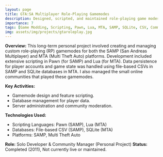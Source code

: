 ```yaml
---
layout: page
title: GTA:SA Multiplayer Role-Playing Gamemodes
description: Designed, scripted, and maintained role-playing game modes for Grand Theft Auto San Andreas Multiplayer (SAMP) and Multi Theft Auto (MTA), fostering small online player communities.
importance: 7
tags: [Game Modding, Scripting, Pawn, Lua, MTA, SAMP, SQLite, CSV, Community Management, Game Design, Gaming]
img: assets/img/projects/gtaroleplay.jpg
---
```


**Overview:**
This long-term personal project involved creating and managing custom role-playing (RP) gamemodes for both the SAMP (San Andreas Multiplayer) and MTA (Multi Theft Auto) platforms. Development included extensive scripting in Pawn (for SAMP) and Lua (for MTA). Data persistence for player accounts and game state was handled using file-based CSVs in SAMP and SQLite databases in MTA. I also managed the small online communities that played these gamemodes.

**Key Activities:**
*   Gamemode design and feature scripting.
*   Database management for player data.
*   Server administration and community moderation.

**Technologies Used:**
*   Scripting Languages: Pawn (SAMP), Lua (MTA)
*   Databases: File-based CSV (SAMP), SQLite (MTA)
*   Platforms: SAMP, Multi Theft Auto

**Role:** Solo Developer & Community Manager (Personal Project)
**Status:** Completed (2011), Not currently live or maintained.
